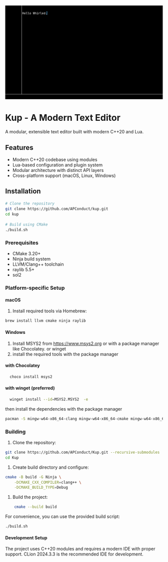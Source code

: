 ![alt text](https://github.com/APConduct/Kup/blob/master/.github/media/kup-2024-11-13.png?raw=true)


# Kup - A Modern Text Editor

A modular, extensible text editor built with modern C++20 and Lua.

## Features

- Modern C++20 codebase using modules
- Lua-based configuration and plugin system
- Modular architecture with distinct API layers
- Cross-platform support (macOS, Linux, Windows)

## Installation



```bash
# Clone the repository
git clone https://github.com/APConduct/kup.git
cd kup

# Build using CMake
./build.sh
```

### Prerequisites

- CMake 3.20+
- Ninja build system
- LLVM/Clang++ toolchain
- raylib 5.5+
- sol2

### Platform-specific Setup

#### macOS
1. Install required tools via Homebrew:
```bash
brew install llvm cmake ninja raylib
```

#### Windows

1. Install MSYS2 from https://www.msys2.org or with a package manager like Chocolatey. or winget 
2. install the required tools with the package manager


#### with Chocolatey
```bash
  choco install msys2
```

#### with winget (preferred)
```bash
  winget install --id=MSYS2.MSYS2  -e
```
then install the  dependencies with the package manager
```bash
pacman -S mingw-w64-x86_64-clang mingw-w64-x86_64-cmake mingw-w64-x86_64-ninja mingw-w64-x86_64-raylib
````

### Building
1. Clone the repository:
```bash
git clone https://github.com/APConduct/Kup.git --recursive-submodules
cd Kup
````

1. Create build directory and configure:
```bash
cmake -B build -G Ninja \
    -DCMAKE_CXX_COMPILER=clang++ \
    -DCMAKE_BUILD_TYPE=Debug 
````

1. Build the project:
```bash
    cmake --build build
```

For convenience, you can use the provided build script:

```bash
./build.sh
````
#### Development Setup

The project uses C++20 modules and requires a modern IDE with proper support. CLion 2024.3.3 is the recommended IDE for development.

